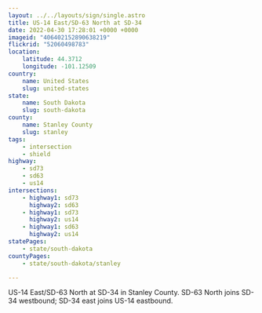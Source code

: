 ```yaml
---
layout: ../../layouts/sign/single.astro
title: US-14 East/SD-63 North at SD-34
date: 2022-04-30 17:28:01 +0000 +0000
imageid: "406402152890638219"
flickrid: "52060498783"
location:
    latitude: 44.3712
    longitude: -101.12509
country:
    name: United States
    slug: united-states
state:
    name: South Dakota
    slug: south-dakota
county:
    name: Stanley County
    slug: stanley
tags:
    - intersection
    - shield
highway:
    - sd73
    - sd63
    - us14
intersections:
    - highway1: sd73
      highway2: sd63
    - highway1: sd73
      highway2: us14
    - highway1: sd63
      highway2: us14
statePages:
    - state/south-dakota
countyPages:
    - state/south-dakota/stanley

---
```

US-14 East/SD-63 North at SD-34 in Stanley County.  SD-63 North joins SD-34 westbound; SD-34 east joins US-14 eastbound.